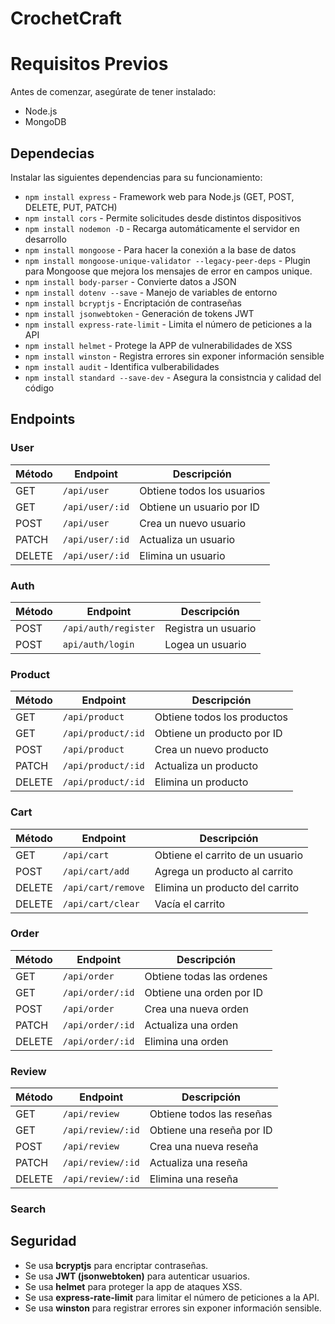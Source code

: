 # CrochetCraft

# Requisitos Previos

Antes de comenzar, asegúrate de tener instalado:

- Node.js
- MongoDB

## Dependecias

Instalar las siguientes dependencias para su funcionamiento:

- `npm install express` - Framework web para Node.js (GET, POST, DELETE, PUT, PATCH)
- `npm install cors` - Permite solicitudes desde distintos dispositivos
- `npm install nodemon -D` - Recarga automáticamente el servidor en desarrollo
- `npm install mongoose` - Para hacer la conexión a la base de datos
- `npm install mongoose-unique-validator --legacy-peer-deps` - Plugin para Mongoose que mejora los mensajes de error en campos unique.
- `npm install body-parser` - Convierte datos a JSON
- `npm install dotenv --save` - Manejo de variables de entorno
- `npm install bcryptjs` - Encriptación de contraseñas
- `npm install jsonwebtoken` - Generación de tokens JWT
- `npm install express-rate-limit` - Limita el número de peticiones a la API
- `npm install helmet` - Protege la APP de vulnerabilidades de XSS
- `npm install winston` - Registra errores sin exponer información sensible
- `npm install audit` - Identifica vulberabilidades
- `npm install standard --save-dev` - Asegura la consistncia y calidad del código

## Endpoints

### User

| Método | Endpoint        | Descripción                |
| ------ | --------------- | -------------------------- |
| GET    | `/api/user`     | Obtiene todos los usuarios |
| GET    | `/api/user/:id` | Obtiene un usuario por ID  |
| POST   | `/api/user`     | Crea un nuevo usuario      |
| PATCH  | `/api/user/:id` | Actualiza un usuario       |
| DELETE | `/api/user/:id` | Elimina un usuario         |

### Auth

| Método | Endpoint             | Descripción         |
| ------ | -------------------- | ------------------- |
| POST   | `/api/auth/register` | Registra un usuario |
| POST   | `api/auth/login`     | Logea un usuario    |

### Product

| Método | Endpoint           | Descripción                 |
| ------ | ------------------ | --------------------------- |
| GET    | `/api/product`     | Obtiene todos los productos |
| GET    | `/api/product/:id` | Obtiene un producto por ID  |
| POST   | `/api/product`     | Crea un nuevo producto      |
| PATCH  | `/api/product/:id` | Actualiza un producto       |
| DELETE | `/api/product/:id` | Elimina un producto         |

### Cart

| Método | Endpoint           | Descripción                      |
| ------ | ------------------ | -------------------------------- |
| GET    | `/api/cart`        | Obtiene el carrito de un usuario |
| POST   | `/api/cart/add`    | Agrega un producto al carrito    |
| DELETE | `/api/cart/remove` | Elimina un producto del carrito  |
| DELETE | `/api/cart/clear`  | Vacía el carrito                 |

### Order

| Método | Endpoint         | Descripción               |
| ------ | ---------------- | ------------------------- |
| GET    | `/api/order`     | Obtiene todas las ordenes |
| GET    | `/api/order/:id` | Obtiene una orden por ID  |
| POST   | `/api/order`     | Crea una nueva orden      |
| PATCH  | `/api/order/:id` | Actualiza una orden       |
| DELETE | `/api/order/:id` | Elimina una orden         |

### Review

| Método | Endpoint          | Descripción               |
| ------ | ----------------- | ------------------------- |
| GET    | `/api/review`     | Obtiene todos las reseñas |
| GET    | `/api/review/:id` | Obtiene una reseña por ID |
| POST   | `/api/review`     | Crea una nueva reseña     |
| PATCH  | `/api/review/:id` | Actualiza una reseña      |
| DELETE | `/api/review/:id` | Elimina una reseña        |

### Search

## Seguridad

- Se usa **bcryptjs** para encriptar contraseñas.
- Se usa **JWT (jsonwebtoken)** para autenticar usuarios.
- Se usa **helmet** para proteger la app de ataques XSS.
- Se usa **express-rate-limit** para limitar el número de peticiones a la API.
- Se usa **winston** para registrar errores sin exponer información sensible.
